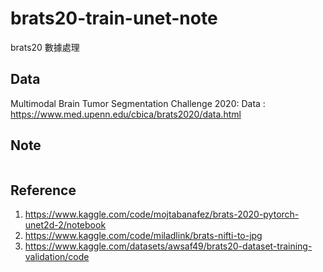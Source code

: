 # brats20-train-unet-note
brats20 數據處理

## Data

Multimodal Brain Tumor Segmentation Challenge 2020: Data : https://www.med.upenn.edu/cbica/brats2020/data.html

## Note

```

```

## Reference
1. https://www.kaggle.com/code/mojtabanafez/brats-2020-pytorch-unet2d-2/notebook
2. https://www.kaggle.com/code/miladlink/brats-nifti-to-jpg
3. https://www.kaggle.com/datasets/awsaf49/brats20-dataset-training-validation/code

